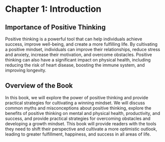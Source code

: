 Chapter 1: Introduction
=======================

Importance of Positive Thinking
-------------------------------

Positive thinking is a powerful tool that can help individuals achieve success, improve well-being, and create a more fulfilling life. By cultivating a positive mindset, individuals can improve their relationships, reduce stress and anxiety, increase their motivation, and overcome obstacles. Positive thinking can also have a significant impact on physical health, including reducing the risk of heart disease, boosting the immune system, and improving longevity.

Overview of the Book
--------------------

In this book, we will explore the power of positive thinking and provide practical strategies for cultivating a winning mindset. We will discuss common myths and misconceptions about positive thinking, explore the benefits of positive thinking on mental and physical health, productivity, and success, and provide practical strategies for overcoming obstacles and developing a growth mindset. This book will provide readers with the tools they need to shift their perspective and cultivate a more optimistic outlook, leading to greater fulfillment, happiness, and success in all areas of life.
